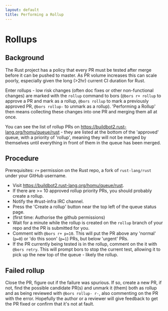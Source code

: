 ```yaml
---
layout: default
title: Performing a Rollup
---
```


# Rollups

## Background

The Rust project has a policy that every PR must be tested after merge before it can
be pushed to master. As PR volume increases this can scale poorly, especially given
the long (>2hr) current CI duration for Rust.

Enter rollups - low risk changes (often doc fixes or other non-functional changes)
are marked with the `rollup` command to bors (`@bors r+ rollup` to approve a PR
and mark as a rollup, `@bors rollup` to mark a previously approved PR, `@bors rollup-`
to unmark as a rollup).
'Performing a Rollup' then means collecting these changes into one PR and merging
them all at once.

You can see the list of rollup PRs on https://buildbot2.rust-lang.org/homu/queue/rust -
they are listed at the bottom of the 'approved' queue, with a priority of 'rollup',
meaning they will not be merged by themselves until everything in front of them in the
queue has been merged.

## Procedure

Prerequisites: `r+` permission on the Rust repo, a fork of `rust-lang/rust`
under your GitHub username.

 - Visit https://buildbot2.rust-lang.org/homu/queue/rust.
 - If there are >= 10 approved rollup priority PRs, you should probably create a rollup.
 - Notify the #rust-infra IRC channel.
 - Press the 'Create a rollup' button near the top left of the queue status page.
 - (first time: Authorise the github permissions)
 - Wait for a minute while the rollup is created on the `rollup` branch of your repo
   and the PR is submitted for you.
 - Comment with `@bors r+ p=10`. This will put the PR above any 'normal' (`p=0`) or
   'do this soon' (`p=1`) PRs, but below 'urgent' PRs.
 - If the PR currently being tested is in the rollup, comment on the it with
   `@bors retry`. This will prompt bors to stop the current test, allowing it
   to pick up the new top of the queue - likely the rollup.

## Failed rollup

Close the PR, figure out if the failure was spurious. If so, create a new PR,
if not, find the possible candidate PR(s) and unmark it (them) both as rollup
and as being reviewed with `@bors rollup- r-`, also commenting on the PR with the
error. Hopefully the author or a reviewer will give feedback to get the PR fixed
or confirm that it's not at fault.
